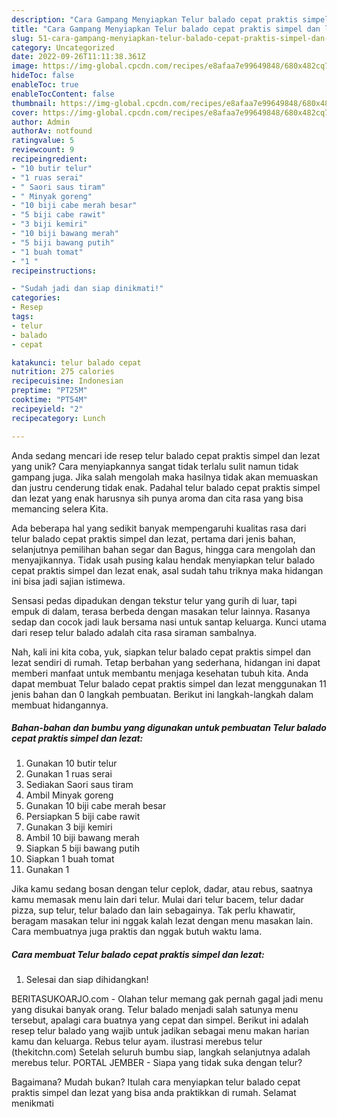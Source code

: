 ```yaml
---
description: "Cara Gampang Menyiapkan Telur balado cepat praktis simpel dan lezat yang Lezat Sekali"
title: "Cara Gampang Menyiapkan Telur balado cepat praktis simpel dan lezat yang Lezat Sekali"
slug: 51-cara-gampang-menyiapkan-telur-balado-cepat-praktis-simpel-dan-lezat-yang-lezat-sekali
category: Uncategorized
date: 2022-09-26T11:11:38.361Z
image: https://img-global.cpcdn.com/recipes/e8afaa7e99649848/680x482cq70/telur-balado-cepat-praktis-simpel-dan-lezat-foto-resep-utama.jpg
hideToc: false
enableToc: true
enableTocContent: false
thumbnail: https://img-global.cpcdn.com/recipes/e8afaa7e99649848/680x482cq70/telur-balado-cepat-praktis-simpel-dan-lezat-foto-resep-utama.jpg
cover: https://img-global.cpcdn.com/recipes/e8afaa7e99649848/680x482cq70/telur-balado-cepat-praktis-simpel-dan-lezat-foto-resep-utama.jpg
author: Admin
authorAv: notfound
ratingvalue: 5
reviewcount: 9
recipeingredient:
- "10 butir telur"
- "1 ruas serai"
- " Saori saus tiram"
- " Minyak goreng"
- "10 biji cabe merah besar"
- "5 biji cabe rawit"
- "3 biji kemiri"
- "10 biji bawang merah"
- "5 biji bawang putih"
- "1 buah tomat"
- "1 "
recipeinstructions:

- "Sudah jadi dan siap dinikmati!"
categories:
- Resep
tags:
- telur
- balado
- cepat

katakunci: telur balado cepat 
nutrition: 275 calories
recipecuisine: Indonesian
preptime: "PT25M"
cooktime: "PT54M"
recipeyield: "2"
recipecategory: Lunch

---
```





Anda sedang mencari ide resep telur balado cepat praktis simpel dan lezat yang unik? Cara menyiapkannya sangat tidak terlalu sulit namun tidak gampang juga. Jika salah mengolah maka hasilnya tidak akan memuaskan dan justru cenderung tidak enak. Padahal telur balado cepat praktis simpel dan lezat yang enak harusnya sih punya aroma dan cita rasa yang bisa memancing selera Kita.





Ada beberapa hal yang sedikit banyak mempengaruhi kualitas rasa dari telur balado cepat praktis simpel dan lezat, pertama dari jenis bahan, selanjutnya pemilihan bahan segar dan Bagus, hingga cara mengolah dan menyajikannya. Tidak usah pusing kalau hendak menyiapkan telur balado cepat praktis simpel dan lezat enak,      asal sudah tahu triknya maka hidangan ini bisa jadi sajian istimewa.














Sensasi pedas dipadukan dengan tekstur telur yang gurih di luar, tapi empuk di dalam, terasa berbeda dengan masakan telur lainnya. Rasanya sedap dan cocok jadi lauk bersama nasi untuk santap keluarga. Kunci utama dari resep telur balado adalah cita rasa siraman sambalnya.






Nah, kali ini kita coba, yuk, siapkan telur balado cepat praktis simpel dan lezat sendiri di rumah. Tetap berbahan yang sederhana, hidangan ini dapat memberi manfaat untuk membantu menjaga kesehatan tubuh kita. Anda dapat membuat Telur balado cepat praktis simpel dan lezat menggunakan 11 jenis bahan dan 0 langkah pembuatan. Berikut ini langkah-langkah dalam membuat hidangannya.

<!--inarticleads1-->

##### Bahan-bahan dan bumbu yang digunakan untuk pembuatan Telur balado cepat praktis simpel dan lezat:

1. Gunakan 10 butir telur
1. Gunakan 1 ruas serai
1. Sediakan  Saori saus tiram
1. Ambil  Minyak goreng
1. Gunakan 10 biji cabe merah besar
1. Persiapkan 5 biji cabe rawit
1. Gunakan 3 biji kemiri
1. Ambil 10 biji bawang merah
1. Siapkan 5 biji bawang putih
1. Siapkan 1 buah tomat
1. Gunakan 1 


Jika kamu sedang bosan dengan telur ceplok, dadar, atau rebus, saatnya kamu memasak menu lain dari telur. Mulai dari telur bacem, telur dadar pizza, sup telur, telur balado dan lain sebagainya. Tak perlu khawatir, beragam masakan telur ini nggak kalah lezat dengan menu masakan lain. Cara membuatnya juga praktis dan nggak butuh waktu lama. 

<!--inarticleads2-->

##### Cara membuat Telur balado cepat praktis simpel dan lezat:


1. Selesai dan siap dihidangkan!

BERITASUKOARJO.com - Olahan telur memang gak pernah gagal jadi menu yang disukai banyak orang. Telur balado menjadi salah satunya menu tersebut, apalagi cara buatnya yang cepat dan simpel. Berikut ini adalah resep telur balado yang wajib untuk jadikan sebagai menu makan harian kamu dan keluarga. Rebus telur ayam. ilustrasi merebus telur (thekitchn.com) Setelah seluruh bumbu siap, langkah selanjutnya adalah merebus telur. PORTAL JEMBER - Siapa yang tidak suka dengan telur? 

Bagaimana? Mudah bukan? Itulah cara menyiapkan telur balado cepat praktis simpel dan lezat yang bisa anda praktikkan di rumah. Selamat menikmati
